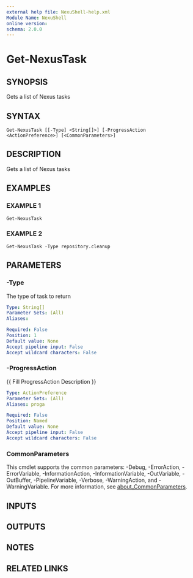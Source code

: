 ```yaml
---
external help file: NexuShell-help.xml
Module Name: NexuShell
online version:
schema: 2.0.0
---
```


# Get-NexusTask

## SYNOPSIS
Gets a list of Nexus tasks

## SYNTAX

```
Get-NexusTask [[-Type] <String[]>] [-ProgressAction <ActionPreference>] [<CommonParameters>]
```

## DESCRIPTION
Gets a list of Nexus tasks

## EXAMPLES

### EXAMPLE 1
```
Get-NexusTask
```

### EXAMPLE 2
```
Get-NexusTask -Type repository.cleanup
```

## PARAMETERS

### -Type
The type of task to return

```yaml
Type: String[]
Parameter Sets: (All)
Aliases:

Required: False
Position: 1
Default value: None
Accept pipeline input: False
Accept wildcard characters: False
```

### -ProgressAction
{{ Fill ProgressAction Description }}

```yaml
Type: ActionPreference
Parameter Sets: (All)
Aliases: proga

Required: False
Position: Named
Default value: None
Accept pipeline input: False
Accept wildcard characters: False
```

### CommonParameters
This cmdlet supports the common parameters: -Debug, -ErrorAction, -ErrorVariable, -InformationAction, -InformationVariable, -OutVariable, -OutBuffer, -PipelineVariable, -Verbose, -WarningAction, and -WarningVariable. For more information, see [about_CommonParameters](http://go.microsoft.com/fwlink/?LinkID=113216).

## INPUTS

## OUTPUTS

## NOTES

## RELATED LINKS
